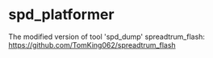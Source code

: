 # spd_platformer
The modified version of tool 'spd_dump'
spreadtrum_flash: https://github.com/TomKing062/spreadtrum_flash
